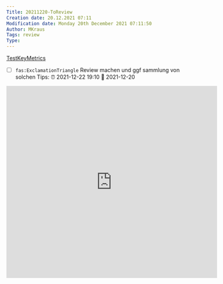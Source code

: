 ```yaml
---
Title: 20211220-ToReview
Creation date: 20.12.2021 07:11
Modification date: Monday 20th December 2021 07:11:50
Author: MKraus
Tags: review
Type: 
---
```


[TestKeyMetrics](https://dzone.com/articles/5-key-metrics-in-test-automation-and-how-to-track)

- [ ] `fas:ExclamationTriangle` Review machen und ggf sammlung von solchen Tips: ⏰ 2021-12-22 19:10  📅 2021-12-20 
<iframe border=0 frameborder=0 height=500 width=550  
 src="https://dzone.com/articles/5-key-metrics-in-test-automation-and-how-to-track"></iframe>